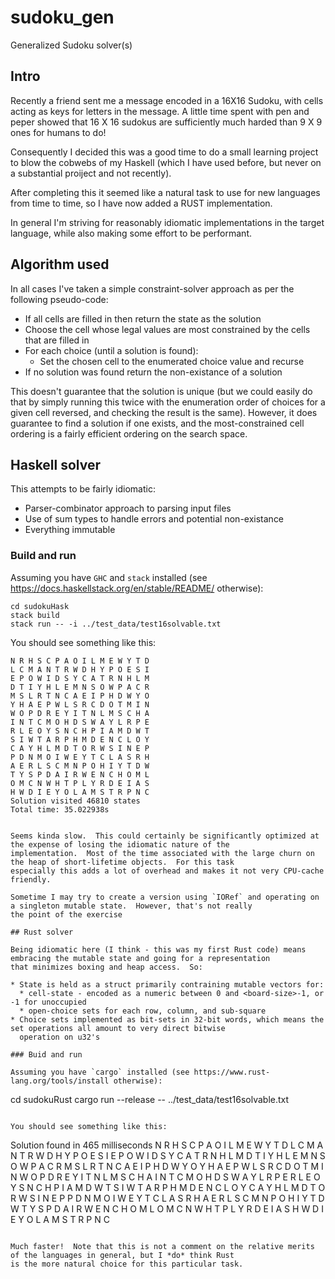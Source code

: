 # sudoku_gen
Generalized Sudoku solver(s)

## Intro

Recently a friend sent me a message encoded in a 16X16 Sudoku, with cells acting as keys for letters in the message.  A little
time spent with pen and peper showed that 16 X 16 sudokus are sufficiently much harded than 9 X 9 ones for humans to do!

Consequently I decided this was a good time to do a small learning project to blow the cobwebs of my Haskell (which I have
used before, but never on a substantial proiject and not recently).

After completing this it seemed like a natural task to use for new languages from time to time, so I have now added a RUST
implementation.

In general I'm striving for reasonably idiomatic implementations in the target language, while also making some effort to be
performant.

## Algorithm used

In all cases I've taken a simple constraint-solver approach as per the following pseudo-code:

* If all cells are filled in then return the state as the solution
* Choose the cell whose legal values are most constrained by the cells that are filled in
* For each choice (until a solution is found):
  * Set the chosen cell to the enumerated choice value and recurse
* If no solution was found return the non-existance of a solution

This doesn't guarantee that the solution is unique (but we could easily do that by simply running this twice with the 
enumeration order of choices for a given cell reversed, and checking the result is the same).  However, it does guarantee
to find a solution if one exists, and the most-constrained cell ordering is a fairly efficient ordering on the search
space.

## Haskell solver

This attempts to be fairly idiomatic:

* Parser-combinator approach to parsing input files
* Use of sum types to handle errors and potential non-existance
* Everything immutable

### Build and run

Assuming you have `GHC` and `stack` installed (see https://docs.haskellstack.org/en/stable/README/ otherwise):

```
cd sudokuHask
stack build
stack run -- -i ../test_data/test16solvable.txt
```

You should see something like this:
```
N R H S C P A O I L M E W Y T D
L C M A N T R W D H Y P O E S I
E P O W I D S Y C A T R N H L M
D T I Y H L E M N S O W P A C R
M S L R T N C A E I P H D W Y O
Y H A E P W L S R C D O T M I N
W O P D R E Y I T N L M S C H A
I N T C M O H D S W A Y L R P E
R L E O Y S N C H P I A M D W T
S I W T A R P H M D E N C L O Y
C A Y H L M D T O R W S I N E P
P D N M O I W E Y T C L A S R H
A E R L S C M N P O H I Y T D W
T Y S P D A I R W E N C H O M L
O M C N W H T P L Y R D E I A S
H W D I E Y O L A M S T R P N C
Solution visited 46810 states
Total time: 35.022938s
```
```

Seems kinda slow.  This could certainly be significantly optimized at the expense of losing the idiomatic nature of the
implementation.  Most of the time associated with the large churn on the heap of short-lifetime objects.  For this task
especially this adds a lot of overhead and makes it not very CPU-cache friendly.

Sometime I may try to create a version using `IORef` and operating on a singleton mutable state.  However, that's not really
the point of the exercise

## Rust solver

Being idiomatic here (I think - this was my first Rust code) means embracing the mutable state and going for a representation
that minimizes boxing and heap access.  So:

* State is held as a struct primarily contraining mutable vectors for:
  * cell-state - encoded as a numeric between 0 and <board-size>-1, or -1 for unoccupied
  * open-choice sets for each row, column, and sub-square
* Choice sets implemented as bit-sets in 32-bit words, which means the set operations all amount to very direct bitwise
  operation on u32's
  
### Buid and run

Assuming you have `cargo` installed (see https://www.rust-lang.org/tools/install otherwise):

```
cd sudokuRust
cargo run --release -- ../test_data/test16solvable.txt
```

You should see something like this:

```
Solution found in 465 milliseconds
N R H S C P A O I L M E W Y T D
L C M A N T R W D H Y P O E S I
E P O W I D S Y C A T R N H L M
D T I Y H L E M N S O W P A C R
M S L R T N C A E I P H D W Y O
Y H A E P W L S R C D O T M I N
W O P D R E Y I T N L M S C H A
I N T C M O H D S W A Y L R P E
R L E O Y S N C H P I A M D W T
S I W T A R P H M D E N C L O Y
C A Y H L M D T O R W S I N E P
P D N M O I W E Y T C L A S R H
A E R L S C M N P O H I Y T D W
T Y S P D A I R W E N C H O M L
O M C N W H T P L Y R D E I A S
H W D I E Y O L A M S T R P N C
```

Much faster!  Note that this is not a comment on the relative merits of the languages in general, but I *do* think Rust
is the more natural choice for this particular task.
